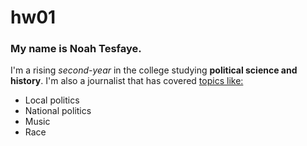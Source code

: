 # hw01

### My name is Noah Tesfaye.
I'm a rising *second-year* in the college studying **political science and history**. I'm also a journalist that has covered [topics like:](http://noahtesfaye.com/portfolio)

* Local politics
* National politics
* Music
* Race